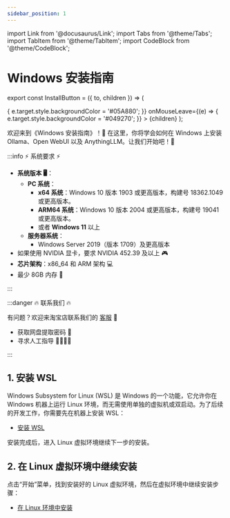 ```yaml
---
sidebar_position: 1
---
```

import Link from '@docusaurus/Link';
import Tabs from '@theme/Tabs';
import TabItem from '@theme/TabItem';
import CodeBlock from '@theme/CodeBlock';

# Windows 安装指南

export const InstallButton = ({ to, children }) => (
  <Link
    to={to}
    style={{
      backgroundColor: '#049270',
      borderRadius: '8px',
      color: '#fff',
      padding: '12px',
      cursor: 'pointer',
      textDecoration: 'none',
      margin: '10px',
      marginLeft: '30px',
      marginRight: '30px',
      display: 'block',
      textAlign: 'center',
      transition: 'background-color 0.3s ease', // 添加平滑过渡效果
    }}
    onMouseEnter={(e) => {
      e.target.style.backgroundColor = '#05A880';
    }}
    onMouseLeave={(e) => {
      e.target.style.backgroundColor = '#049270';
    }}
  >
    {children}
  </Link>
);

欢迎来到《Windows 安装指南》！🚀 在这里，你将学会如何在 Windows 上安装 Ollama、Open WebUI 以及 AnythingLLM。让我们开始吧！🎉

:::info   ⚡️ 系统要求 ⚡️

- **系统版本 🖥️**：
  - **PC 系统**：
    - **x64 系统**：Windows 10 版本 1903 或更高版本，构建号 18362.1049 或更高版本。
    - **ARM64 系统**：Windows 10 版本 2004 或更高版本，构建号 19041 或更高版本。
    - 或者 **Windows 11** 以上
  - **服务器系统**：
    - Windows Server 2019（版本 1709）及更高版本
- 如果使用 NVIDIA 显卡，要求 NVIDIA 452.39 及以上 🎮
- **芯片架构**：x86_64 和 ARM 架构 💻
- 最少 8GB 内存 💾

:::

:::danger   🔥 联系我们 🔥
 
有问题？欢迎来淘宝店联系我们的 [客服](https://item.taobao.com/item.htm?ft=t&id=831508489260) 💬

- 获取网盘提取密码 🔑
- 寻求人工指导 👩‍💻👨‍💻

:::

## 1. 安装 WSL

Windows Subsystem for Linux (WSL) 是 Windows 的一个功能，它允许你在 Windows 机器上运行 Linux 环境，而无需使用单独的虚拟机或双启动。为了后续的开发工作，你需要先在机器上安装 WSL：

- [安装 WSL](./install-wsl/install-wsl.md)

安装完成后，进入 Linux 虚拟环境继续下一步的安装。

## 2. 在 Linux 虚拟环境中继续安装

点击“开始”菜单，找到安装好的 Linux 虚拟环境，然后在虚拟环境中继续安装步骤：

- [在 Linux 环境中安装](../install-linux.md)
